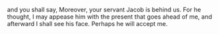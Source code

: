 and you shall say, Moreover, your servant Jacob is behind us. For he thought, I may appease him with the present that goes ahead of me, and afterward I shall see his face. Perhaps he will accept me.
